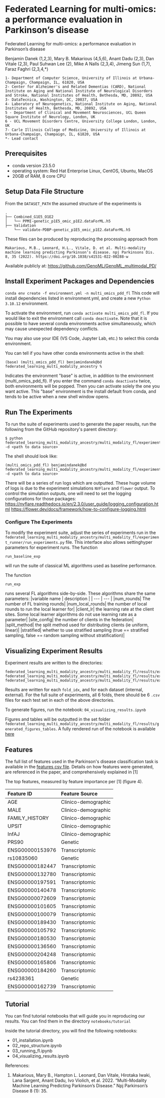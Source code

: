 # Federated Learning for multi-omics: a performance evaluation in Parkinson’s disease 
Federated Learning for multi-omics: a performance evaluation in Parkinson’s disease 

Benjamin Danek (1,2,3), Mary B. Makarious (4,5,6), Anant Dadu (2,3), Dan Vitale (2,3), Paul Suhwan Lee (2), Mike A Nalls (2,3,4), Jimeng Sun (1,7), Faraz Faghri (2,3,4,*)

```
1- Department of Computer Science, University of Illinois at Urbana-Champaign, Champaign, IL, 61820, USA
2- Center for Alzheimer's and Related Dementias (CARD), National Institute on Aging and National Institute of Neurological Disorders and Stroke, National Institutes of Health, Bethesda, MD, 20892, USA
3- DataTecnica, Washington, DC, 20037, USA
4- Laboratory of Neurogenetics, National Institute on Aging, National Institutes of Health, Bethesda, MD, 20892, USA
5 - Department of Clinical and Movement Neurosciences, UCL Queen Square Institute of Neurology, London, UK
6 - UCL Movement Disorders Centre, University College London, London, UK
7- Carle Illinois College of Medicine, University of Illinois at Urbana-Champaign, Champaign, IL, 61820, USA
*- Lead contact
```

## Prerequisites
* conda version 23.5.0
* operating system: Red Hat Enterprise Linux, CentOS, Ubuntu, MacOS
* 20GB of RAM, 8 core CPU

## Setup Data File Structure
From the `DATASET_PATH` the assumed structure of the experiments is
```
.
├── Combined_G1E5_O1E2
│   └── PPMI-genetic_p1E5_omic_p1E2.dataForML.h5
├── Validation
    └── validate-PDBP-genetic_p1E5_omic_p1E2.dataForML.h5
```
These files can be produced by reproducing the processing approach from 
```
Makarious, M.B., Leonard, H.L., Vitale, D. et al. Multi-modality machine learning predicting Parkinson’s disease. npj Parkinsons Dis. 8, 35 (2022). https://doi.org/10.1038/s41531-022-00288-w
```
Available publicly at: https://github.com/GenoML/GenoML_multimodal_PD/

## Install Experiment Packages and Dependencies
`conda env create -f environment.yml -n multi_omics_pdd_fl`
This code will install dependencies listed in environment.yml, and create a new `Python 3.10.12` environment.

To activate the environment, run `conda activate multi_omics_pdd_fl`. If you would like to exit the environment call `conda deactivate`.
Note that it is possible to have several conda environments active simultaneously, which may cause unexpected dependency conflicts.

You may also use your IDE (VS Code, Jupyter Lab, etc.) to select this conda environment.

You can tell if you have other conda environments active in the shell:
```
(base) (multi_omics_pdd_fl) benjamindanek@bd federated_learning_multi_modality_ancestry % 
```
Indicates the environment "base" is active, in addition to the environment (multi_omics_pdd_fl). If you enter the command `conda deactivate` twice, both environments will be popped. Then you can activate solely the one you want active. This "base" environment is the install default from conda, and tends to be active when a new shell window opens. 

## Run The Experiments  
To run the suite of experiments used to generate the paper results, run the following from the GitHub repository's parent directory: 
```
$ python federated_learning_multi_modality_ancestry/multi_modality_fl/experiment_runner/run_experiments.py -d <path to data source>
```

The shell should look like:
```
(multi_omics_pdd_fl) benjamindanek@bd federated_learning_multi_modality_ancestry/multi_modality_fl/experiment_runner/run_experiments.py -d <path to data source>
```
There will be a series of run logs which are outputted. These huge volume of logs is due to the experiment simulations `NVFlare` and `flower` output. 
To control the simulation outputs, one will need to set the logging configurations for those packages:
https://nvflare.readthedocs.io/en/2.3.0/user_guide/logging_configuration.html
https://flower.dev/docs/framework/how-to-configure-logging.html

### Configure The Experiments
To modify the experiment suite, adjust the series of experiments run in the `federated_learning_multi_modality_ancestry/multi_modality_fl/experiment_runner/run_experiments.py` file. This interface also allows settinghyper parameters for experiment runs.
The function 
```
run_baseline_exp
```
will run the suite of classical ML algorithms used as baseline performance.

The function
```
run_exp
```

runs several FL algorithms side-by-side. These algorithms share the same parameters:
|variable name | description |
| --- | --- |
|num_rounds| The number of FL training rounds|
|num_local_rounds| the number of local rounds to run the local learner for|
|client_lr| the learning rate at the client sites. Some local learner algorithms do not use learning rate as a parameter|
|site_config| the number of clients in the federation|
|split_method| the split method used for distributing clients (ie uniform, linear)|
|stratified| whether to use stratified sampling (true == stratified sampling, false == random sampling without stratification)|

## Visualizing Experiment Results
Experiment results are written to the directories:
```
federated_learning_multi_modality_ancestry/multi_modality_fl/results/experiment_logs/manual_experiments_uniform_strat/
federated_learning_multi_modality_ancestry/multi_modality_fl/results/experiment_logs/manual_experiments_uniform_non_strat/
federated_learning_multi_modality_ancestry/multi_modality_fl/results/experiment_logs/manual_experiments_linear_non_strat/
```
Results are written for each `fold_idx`, and for each dataset (internal, external). For the full suite of experiments, all 6 folds, there should be 6 `.csv` files for each test set in each of the above directories.

To generate figures, run the notebook: `04_visualizing_results.ipynb`

Figures and tables will be outputted in the set folder `federated_learning_multi_modality_ancestry/multi_modality_fl/results/generated_figures_tables`. A fully rendered run of the notebook is available [here](https://github.com/BPDanek/multi-omics-pdd-FL-study/blob/main/notebooks/tutorial/04_visualize_results.ipynb)

## Features
The full list of features used in the Parkinson's disease classification task is available in the [features csv file](https://github.com/BPDanek/multi-omics-pdd-FL-study/blob/main/data/features.csv). Details on how features were generated, are referenced in the paper, and comprehensively explained in [1]

The top features, measured by feature importance per [1] (figure 4).

| Feature ID      | Feature Source     |
|:----------------|:-------------------|
| AGE             | Clinico-demographic|
| MALE            | Clinico-demographic|
| FAMILY_HISTORY  | Clinico-demographic|
| UPSIT           | Clinico-demographic|
| InfAJ           | Clinico-demographic|
| PRS90           | Genetic            |
| ENSG00000153976 | Transcriptomic     |
| rs10835060      | Genetic            |
| ENSG00000182447 | Transcriptomic     |
| ENSG00000132780 | Transcriptomic     |
| ENSG00000197591 | Transcriptomic     |
| ENSG00000140478 | Transcriptomic     |
| ENSG00000072609 | Transcriptomic     |
| ENSG00000101605 | Transcriptomic     |
| ENSG00000100079 | Transcriptomic     |
| ENSG00000189430 | Transcriptomic     |
| ENSG00000105792 | Transcriptomic     |
| ENSG00000180530 | Transcriptomic     |
| ENSG00000136560 | Transcriptomic     |
| ENSG00000204248 | Transcriptomic     |
| ENSG00000165806 | Transcriptomic     |
| ENSG00000184260 | Transcriptomic     |
| rs4238361       | Genetic            |
| ENSG00000162739 | Transcriptomic     |

## Tutorial
You can find tutorial notebooks that will guide you in reproducing our results. You can find them in the directory `notebooks/tutorial`

Inside the tutorial directory, you will find the following notebooks:
- 01_installation.ipynb
- 02_repo_structure.ipynb
- 03_running_fl.ipynb
- 04_visualizing_results.ipynb

References:
1. Makarious, Mary B., Hampton L. Leonard, Dan Vitale, Hirotaka Iwaki, Lana Sargent, Anant Dadu, Ivo Violich, et al. 2022. “Multi-Modality Machine Learning Predicting Parkinson’s Disease.” Npj Parkinson’s Disease 8 (1): 35.
